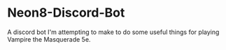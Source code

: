 # Neon8-Discord-Bot
A discord bot I'm attempting to make to do some useful things for playing Vampire the Masquerade 5e.
